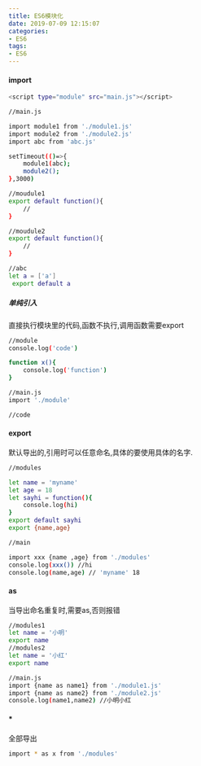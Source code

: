 ```yaml
---
title: ES6模块化
date: 2019-07-09 12:15:07
categories:
- ES6
tags:
- ES6
---
```


#### import
``` bash
<script type="module" src="main.js"></script>

//main.js

import module1 from './module1.js'
import module2 from './module2.js'
import abc from 'abc.js'

setTimeout(()=>{
    module1(abc);
    module2();
},3000)

//moudule1
export default function(){
    //
}

//moudule2
export default function(){
    //
}

//abc
let a = ['a']
 export default a
```

##### 单纯引入
直接执行模块里的代码,函数不执行,调用函数需要export
``` bash
//module
console.log('code')

function x(){
    console.log('function')
}

//main.js
import './module'

//code
```

#### export
默认导出的,引用时可以任意命名,具体的要使用具体的名字.
``` bash
//modules

let name = 'myname'
let age = 18
let sayhi = function(){
    console.log(hi)
}
export default sayhi
export {name,age}

//main

import xxx {name ,age} from './modules'
console.log(xxx()) //hi
console.log(name,age) // 'myname' 18
```

#### as
当导出命名重复时,需要as,否则报错
``` bash
//modules1
let name = '小明'
export name
//modules2
let name = '小红'
export name

//main.js
import {name as name1} from './module1.js'
import {name as name2} from './module2.js'
console.log(name1,name2) //小明小红
```

#### *

全部导出

``` bash
import * as x from './modules'
```
